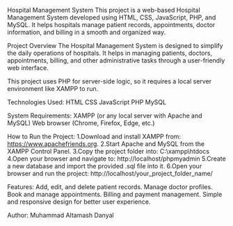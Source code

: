 Hospital Management System This project is a web-based Hospital Management System developed using HTML, CSS, JavaScript, PHP, and MySQL. It helps hospitals manage patient records, appointments, doctor information, and billing in a smooth and organized way.

Project Overview The Hospital Management System is designed to simplify the daily operations of hospitals. It helps in managing patients, doctors, appointments, billing, and other administrative tasks through a user-friendly web interface.

This project uses PHP for server-side logic, so it requires a local server environment like XAMPP to run.

Technologies Used: HTML CSS JavaScript PHP MySQL

System Requirements: XAMPP (or any local server with Apache and MySQL) Web browser (Chrome, Firefox, Edge, etc.)

How to Run the Project: 1.Download and install XAMPP from: https://www.apachefriends.org. 2.Start Apache and MySQL from the XAMPP Control Panel. 3.Copy the project folder into: C:\xampp\htdocs
4.Open your browser and navigate to: http://localhost/phpmyadmin 5.Create a new database and import the provided .sql file into it. 6.Open your browser and run the project: http://localhost/your_project_folder_name/

Features: Add, edit, and delete patient records. Manage doctor profiles. Book and manage appointments. Billing and payment management. Simple and responsive design for better user experience.

Author: Muhammad Altamash Danyal
